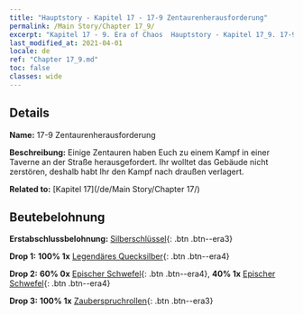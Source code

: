```yaml
---
title: "Hauptstory - Kapitel 17 - 17-9 Zentaurenherausforderung"
permalink: /Main Story/Chapter 17_9/
excerpt: "Kapitel 17 - 9. Era of Chaos  Hauptstory - Kapitel 17_9. 17-9 Zentaurenherausforderung"
last_modified_at: 2021-04-01
locale: de
ref: "Chapter 17_9.md"
toc: false
classes: wide
---
```


## Details

 **Name:** 17-9 Zentaurenherausforderung

 **Beschreibung:** Einige Zentauren haben Euch zu einem Kampf in einer Taverne an der Straße herausgefordert. Ihr wolltet das Gebäude nicht zerstören, deshalb habt Ihr den Kampf nach draußen verlagert.

 **Related to:** [Kapitel 17](/de/Main Story/Chapter 17/)

## Beutebelohnung

 **Erstabschlussbelohnung:** [Silberschlüssel](/de/Items/con_693/){: .btn .btn--era3}

 **Drop 1:** **100% 1x** [Legendäres Quecksilber](/de/Items/mat_56/){: .btn .btn--era4}

 **Drop 2:** **60% 0x** [Epischer Schwefel](/de/Items/mat_50/){: .btn .btn--era4}, **40% 1x** [Epischer Schwefel](/de/Items/mat_50/){: .btn .btn--era4}

 **Drop 3:** **100% 1x** [Zauberspruchrollen](/de/Items/con_694/){: .btn .btn--era3}

